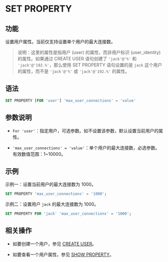 # SET PROPERTY

## 功能

设置用户属性。当前仅支持设置单个用户的最大连接数。

> 说明：这里的属性是指用户 (user) 的属性，而非用户标识 (user_identity) 的属性。如果通过 CREATE USER 语句创建了 `'jack'@'%'` 和 `'jack'@'192.%'`，那么使用 SET PROPERTY 语句设置的是 `jack` 这个用户的属性，而不是 `'jack'@'%'` 或 `'jack'@'192.%'` 的属性。

## 语法

```SQL
SET PROPERTY [FOR 'user'] 'max_user_connections' = 'value'
```

## 参数说明

- `For 'user'`：指定用户，可选参数。如不设置该参数，默认设置当前用户的属性。

- `'max_user_connections' = 'value'`：单个用户的最大连接数，必选参数。有效数值范围：1~10000。

## 示例

示例一：设置当前用户的最大连接数为 1000。

```SQL
SET PROPERTY 'max_user_connections' = '1000';
```

示例二：设置用户 `jack` 的最大连接数为 1000。

```SQL
SET PROPERTY FOR 'jack' 'max_user_connections' = '1000';
```

## 相关操作

- 如要创建一个用户，参见 [CREATE USER](../account-management/CREATE%20USER.md)。

- 如要查看一个用户属性，参见 [SHOW PROPERTY](../data-manipulation/SHOW%20PROPERTY.md)。
